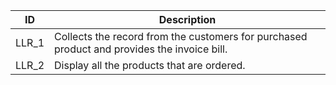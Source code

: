 |ID|Description|
|---|-----------|
|LLR_1| Collects the record from the customers for purchased product and provides the invoice bill.|
|LLR_2| Display all the products that are ordered.|








